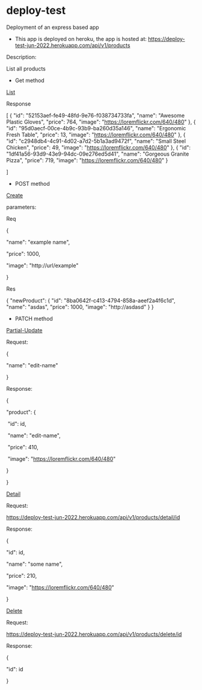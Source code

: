 # deploy-test
Deployment of an express based app

- This app is deployed on heroku, the app is hosted at: https://deploy-test-jun-2022.herokuapp.com/api/v1/products

Description:

List all products

* Get method

[List](https://deploy-test-jun-2022.herokuapp.com/api/v1/products/)

Response

[
    {
        "id": "52153aef-fe49-48fd-9e76-f038734733fa",
        "name": "Awesome Plastic Gloves",
        "price": 764,
        "image": "https://loremflickr.com/640/480"
    },
    {
        "id": "95d0aecf-00ce-4b9c-93b9-ba260d35a146",
        "name": "Ergonomic Fresh Table",
        "price": 13,
        "image": "https://loremflickr.com/640/480"
    },
    {
        "id": "c2948db4-4c91-4d02-a7d2-5b1a3ad9472f",
        "name": "Small Steel Chicken",
        "price": 49,
        "image": "https://loremflickr.com/640/480"
    },
    {
        "id": "1df41a56-93d9-43e9-94dc-09e276ed5d41",
        "name": "Gorgeous Granite Pizza",
        "price": 719,
        "image": "https://loremflickr.com/640/480"
    }
    
]


* POST method

[Create](https://deploy-test-jun-2022.herokuapp.com/api/v1/products/new) 

parameters: 

Req

{

  "name": "example name",

  "price": 1000,

  "image": "http://url/example"

}

Res

{
    "newProduct": {
        "id": "8ba0642f-c413-4794-858a-aeef2a4f6c1d",
        "name": "asdas",
        "price": 1000,
        "image": "http://asdasd"
    }
}


* PATCH method

[Partial-Update](https://deploy-test-jun-2022.herokuapp.com/api/v1/products/detail/)

Request: 

{

  "name": "edit-name"

}

Response:

{

  "product": {

​    "id": id,

​    "name": "edit-name",

​    "price": 410,

​    "image": "https://loremflickr.com/640/480"

  }

}

[Detail](https://deploy-test-jun-2022.herokuapp.com/api/v1/products/detail/)

Request:

https://deploy-test-jun-2022.herokuapp.com/api/v1/products/detail/id

Response:

{

  "id": id,

  "name": "some name",

  "price": 210,

  "image": "https://loremflickr.com/640/480"

}

[Delete](https://deploy-test-jun-2022.herokuapp.com/api/v1/products/delete/id)

Request:

https://deploy-test-jun-2022.herokuapp.com/api/v1/products/delete/id

Response:

{

  "id": id

}


















